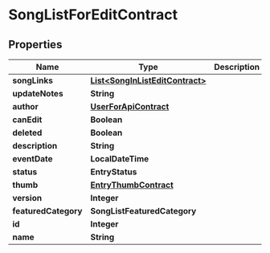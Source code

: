 

# SongListForEditContract


## Properties

Name | Type | Description | Notes
------------ | ------------- | ------------- | -------------
**songLinks** | [**List&lt;SongInListEditContract&gt;**](SongInListEditContract.md) |  |  [optional]
**updateNotes** | **String** |  |  [optional]
**author** | [**UserForApiContract**](UserForApiContract.md) |  |  [optional]
**canEdit** | **Boolean** |  |  [optional]
**deleted** | **Boolean** |  |  [optional]
**description** | **String** |  |  [optional]
**eventDate** | **LocalDateTime** |  |  [optional]
**status** | **EntryStatus** |  |  [optional]
**thumb** | [**EntryThumbContract**](EntryThumbContract.md) |  |  [optional]
**version** | **Integer** |  |  [optional]
**featuredCategory** | **SongListFeaturedCategory** |  |  [optional]
**id** | **Integer** |  |  [optional]
**name** | **String** |  |  [optional]




